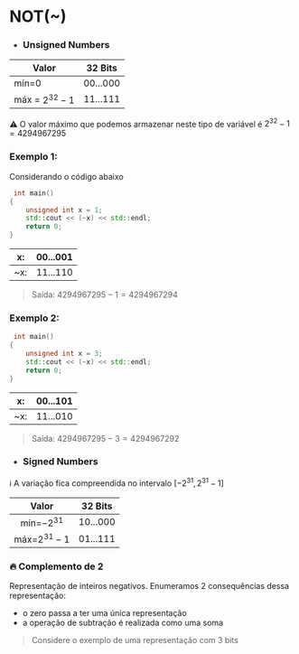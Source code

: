  # NOT(~)

* ### Unsigned Numbers

| **Valor**        | **32 Bits** |
|------------------|----------|
| mín=0            | 00...000 |
| máx = $2^{32}-1$ | 11...111 |  

:warning: O valor máximo que podemos armazenar neste tipo de variável é $2^{32}-1=4294967295$

### Exemplo 1:
Considerando o código abaixo

```cpp
 int main()
{
    unsigned int x = 1;
    std::cout << (~x) << std::endl;
    return 0;
}
```
| x:  | 00...001 |
|-----|----------|
| ~x: | 11...110 |

> Saída: $4294967295-1=4294967294$


### Exemplo 2:
```cpp
 int main()
{
    unsigned int x = 3;
    std::cout << (~x) << std::endl;
    return 0;
}
``` 
| x:  | 00...101 |
|-----|----------|
| ~x: | 11...010 |

> Saída: $4294967295-3=4294967292$

* ### Signed Numbers
:information_source: A variação fica compreendida no intervalo $[-2^{31}, 2^{31}-1]$

|   **Valor**  | **32 Bits** |
|:------------:|:-----------:|
| mín=$-2^{31}$ |    10...000 |
| máx=$2^{31}-1$  |    01...111 |

### :fire: Complemento de 2
Representação de inteiros negativos. Enumeramos 2 consequências dessa representação:
* o zero passa a ter uma única representação
* a operação de subtração é realizada como uma soma

> Considere o exemplo de uma representação com 3 bits

